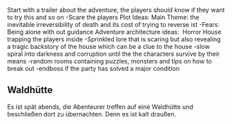 
Start with a trailer about the adventure, the players should know if they want to try this and so on
-Scare the players
Plot Ideas:
Main Theme: the inevitable irreversibility of death and its cost of trying to reverse ist
-Fears: Being alone with out guidance
Adventure architecture ideas: 
Horror House trapping the players inside
-Sprinkled lore that is scaring but also revealing a tragic backstory of the house which can be a clue to the house
-slow spiral into darkness and corruption until the the characters survive by their means
-random rooms containing puzzles, monsters and tips on how to break out
-endboss if the party has solved a major condition

## Waldhütte
Es ist spät abends, die Abenteurer treffen auf eine Waldhütte und beschließen dort zu übernachten. Denn es ist kalt draußen.